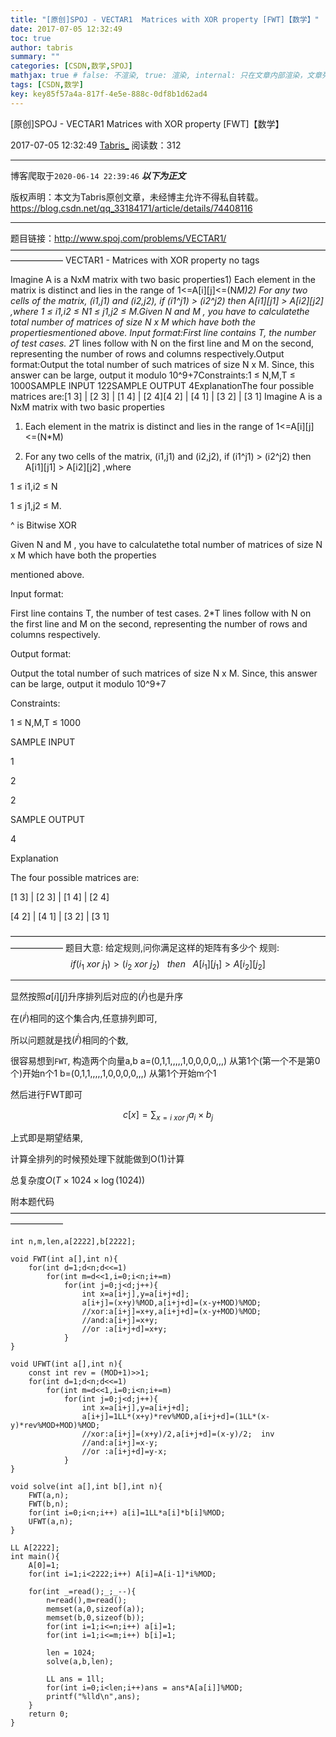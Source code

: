 ```yaml
---
title: "[原创]SPOJ - VECTAR1  Matrices with XOR property [FWT]【数学】"
date: 2017-07-05 12:32:49
toc: true
author: tabris
summary: ""
categories: [CSDN,数学,SPOJ]
mathjax: true # false: 不渲染, true: 渲染, internal: 只在文章内部渲染，文章列表中不渲染
tags: [CSDN,数学]
key: key85f57a4a-817f-4e5e-888c-0df8b1d62ad4
---
```


[原创]SPOJ - VECTAR1  Matrices with XOR property [FWT]【数学】

2017-07-05 12:32:49  [Tabris_](https://me.csdn.net/qq_33184171) 阅读数：312

---

博客爬取于`2020-06-14 22:39:46`
***以下为正文***

版权声明：本文为Tabris原创文章，未经博主允许不得私自转载。
https://blog.csdn.net/qq_33184171/article/details/74408116

<!-- more -->

---

题目链接：http://www.spoj.com/problems/VECTAR1/
——————————————————————————————————————————
VECTAR1 - Matrices with XOR property
no tags 
 

Imagine A is a NxM matrix with two basic properties1) Each element in the matrix is distinct and lies in the range of 1<=A[i][j]<=(N*M)2) For any two cells of the matrix, (i1,j1) and (i2,j2), if (i1^j1) > (i2^j2) then A[i1][j1] > A[i2][j2] ,where 1 ≤ i1,i2 ≤ N1 ≤ j1,j2 ≤ M.Given N and M , you have to calculatethe total number of matrices of size N x M which have both the propertiesmentioned above.  Input format:First line contains T, the number of test cases. 2*T lines follow with N on the first line and M on the second, representing the number of rows and columns respectively.Output format:Output the total number of such matrices of size N x M. Since, this answer can be large, output it modulo 10^9+7Constraints:1 ≤ N,M,T ≤ 1000SAMPLE INPUT 122SAMPLE OUTPUT 4ExplanationThe four possible matrices are:[1 3] | [2 3] | [1 4] | [2 4][4 2] | [4 1] | [3 2] | [3 1]
Imagine A is a NxM matrix with two basic properties



1) Each element in the matrix is distinct and lies in the range of 1<=A[i][j]<=(N*M)

2) For any two cells of the matrix, (i1,j1) and (i2,j2), if (i1^j1) > (i2^j2) then A[i1][j1] > A[i2][j2] ,where 

1 ≤ i1,i2 ≤ N

1 ≤ j1,j2 ≤ M.

^ is Bitwise XOR



Given N and M , you have to calculatethe total number of matrices of size N x M which have both the properties

mentioned above.  



Input format:

First line contains T, the number of test cases. 2*T lines follow with N on the first line and M on the second, representing the number of rows and columns respectively.



Output format:

Output the total number of such matrices of size N x M. Since, this answer can be large, output it modulo 10^9+7



Constraints:

1 ≤ N,M,T ≤ 1000



SAMPLE INPUT 

1

2

2

SAMPLE OUTPUT 

4

Explanation

The four possible matrices are:

[1 3] | [2 3] | [1 4] | [2 4]

[4 2] | [4 1] | [3 2] | [3 1]

——————————————————————————————————————————
题目大意:
给定规则,问你满足这样的矩阵有多少个
规则:
$$ if (i_1 \ xor\  j_1) > ( i_2 \ xor\  j_2 )\ \ \  then\ \ \ A[i_1][j_1] > A[i_2][j_2] $$

----

显然按照$a[i][j]$升序排列后对应的$(i^j)$也是升序

在$(i^j)$相同的这个集合内,任意排列即可,

所以问题就是找$(i^j)$相同的个数,

很容易想到`FWT`,
构造两个向量a,b
a=(0,1,1,,,,,1,0,0,0,0,,,) 从第1个(第一个不是第0个)开始n个1
b=(0,1,1,,,,,1,0,0,0,0,,,) 从第1个开始m个1

然后进行FWT即可

$$ c[x]= \displaystyle \sum_{x=i\ xor\ j}a_i \times b_j $$

上式即是期望结果,

计算全排列的时候预处理下就能做到O(1)计算

总复杂度$O(T\times 1024\times \log{(1024)})$

附本题代码
——————————————————————————————————————————
```
int n,m,len,a[2222],b[2222];

void FWT(int a[],int n){
    for(int d=1;d<n;d<<=1)
        for(int m=d<<1,i=0;i<n;i+=m)
            for(int j=0;j<d;j++){
                int x=a[i+j],y=a[i+j+d];
                a[i+j]=(x+y)%MOD,a[i+j+d]=(x-y+MOD)%MOD;
                //xor:a[i+j]=x+y,a[i+j+d]=(x-y+MOD)%MOD;
                //and:a[i+j]=x+y;
                //or :a[i+j+d]=x+y;
            }
}

void UFWT(int a[],int n){
    const int rev = (MOD+1)>>1;
    for(int d=1;d<n;d<<=1)
        for(int m=d<<1,i=0;i<n;i+=m)
            for(int j=0;j<d;j++){
                int x=a[i+j],y=a[i+j+d];
                a[i+j]=1LL*(x+y)*rev%MOD,a[i+j+d]=(1LL*(x-y)*rev%MOD+MOD)%MOD;
                //xor:a[i+j]=(x+y)/2,a[i+j+d]=(x-y)/2;  inv
                //and:a[i+j]=x-y;
                //or :a[i+j+d]=y-x;
            }
}

void solve(int a[],int b[],int n){
    FWT(a,n);
    FWT(b,n);
    for(int i=0;i<n;i++) a[i]=1LL*a[i]*b[i]%MOD;
    UFWT(a,n);
}

LL A[2222];
int main(){
    A[0]=1;
    for(int i=1;i<2222;i++) A[i]=A[i-1]*i%MOD;

    for(int _=read();_;_--){
        n=read(),m=read();
        memset(a,0,sizeof(a));
        memset(b,0,sizeof(b));
        for(int i=1;i<=n;i++) a[i]=1;
        for(int i=1;i<=m;i++) b[i]=1;
        
        len = 1024;
        solve(a,b,len);

        LL ans = 1ll;
        for(int i=0;i<len;i++)ans = ans*A[a[i]]%MOD;
        printf("%lld\n",ans);
    }
    return 0;
}
```
